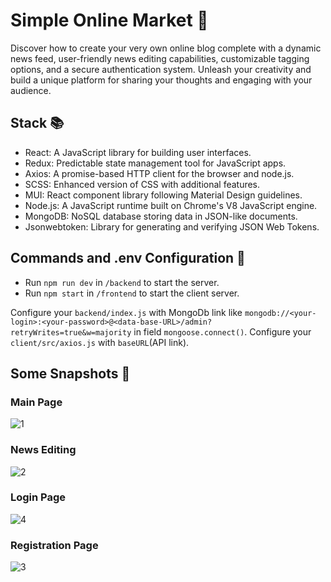 # Simple Online Market 📝

Discover how to create your very own online blog complete with a dynamic news feed, user-friendly news editing capabilities, customizable tagging options, and a secure authentication system. Unleash your creativity and build a unique platform for sharing your thoughts and engaging with your audience.

## Stack 📚

- React: A JavaScript library for building user interfaces.
- Redux: Predictable state management tool for JavaScript apps.
- Axios: A promise-based HTTP client for the browser and node.js.
- SCSS: Enhanced version of CSS with additional features.
- MUI: React component library following Material Design guidelines.
- Node.js: A JavaScript runtime built on Chrome's V8 JavaScript engine.
- MongoDB: NoSQL database storing data in JSON-like documents.
- Jsonwebtoken: Library for generating and verifying JSON Web Tokens.

## Commands and .env Configuration 🔧

- Run `npm run dev` in `/backend` to start the server.
- Run `npm start` in `/frontend` to start the client server.

Configure your `backend/index.js` with MongoDb link like `mongodb://<your-login>:<your-password>@<data-base-URL>/admin?retryWrites=true&w=majority` in field `mongoose.connect()`.
Configure your `client/src/axios.js` with `baseURL`(API link).

## Some Snapshots 📸

### Main Page
![1](https://github.com/JusthackOne/Simple-Blog/assets/65730026/e87e0e35-fea4-47b5-9f91-dbced342997e)
### News Editing
![2](https://github.com/JusthackOne/Simple-Blog/assets/65730026/ed20126c-2b1a-479e-bffa-01be9370ce1e)
### Login Page
![4](https://github.com/JusthackOne/Simple-Blog/assets/65730026/1892427a-b5d2-432f-b9ad-1b8100bebb07)
### Registration Page
![3](https://github.com/JusthackOne/Simple-Blog/assets/65730026/e00c4df3-06c3-41a5-8235-bb8e7e3b8262)




